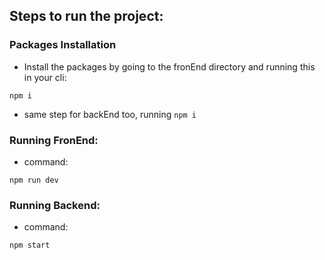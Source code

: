## Steps to run the project:

### Packages Installation

- Install the packages by going to the fronEnd directory and running this in your cli:

```
npm i
```

- same step for backEnd too, running `npm i`

### Running FronEnd:

- command:

```
npm run dev
```

### Running Backend:

- command:

```
npm start
```
